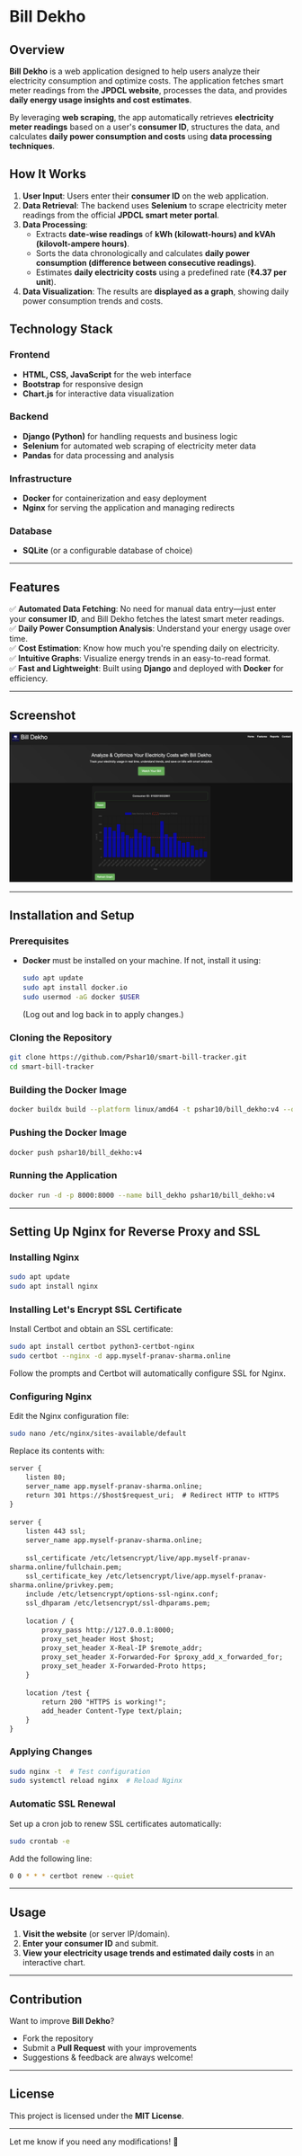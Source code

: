 # Bill Dekho

## Overview

**Bill Dekho** is a web application designed to help users analyze their electricity consumption and optimize costs. The application fetches smart meter readings from the **JPDCL website**, processes the data, and provides **daily energy usage insights and cost estimates**.

By leveraging **web scraping**, the app automatically retrieves **electricity meter readings** based on a user's **consumer ID**, structures the data, and calculates **daily power consumption and costs** using **data processing techniques**.

## How It Works

1. **User Input**: Users enter their **consumer ID** on the web application.
2. **Data Retrieval**: The backend uses **Selenium** to scrape electricity meter readings from the official **JPDCL smart meter portal**.
3. **Data Processing**:
   - Extracts **date-wise readings** of **kWh (kilowatt-hours) and kVAh (kilovolt-ampere hours)**.
   - Sorts the data chronologically and calculates **daily power consumption (difference between consecutive readings)**.
   - Estimates **daily electricity costs** using a predefined rate (**₹4.37 per unit**).
4. **Data Visualization**: The results are **displayed as a graph**, showing daily power consumption trends and costs.

## Technology Stack

### **Frontend**
- **HTML, CSS, JavaScript** for the web interface
- **Bootstrap** for responsive design
- **Chart.js** for interactive data visualization

### **Backend**
- **Django (Python)** for handling requests and business logic
- **Selenium** for automated web scraping of electricity meter data
- **Pandas** for data processing and analysis

### **Infrastructure**
- **Docker** for containerization and easy deployment
- **Nginx** for serving the application and managing redirects

### **Database**
- **SQLite** (or a configurable database of choice)

---

## Features

✅ **Automated Data Fetching**: No need for manual data entry—just enter your **consumer ID**, and Bill Dekho fetches the latest smart meter readings.  
✅ **Daily Power Consumption Analysis**: Understand your energy usage over time.  
✅ **Cost Estimation**: Know how much you're spending daily on electricity.  
✅ **Intuitive Graphs**: Visualize energy trends in an easy-to-read format.  
✅ **Fast and Lightweight**: Built using **Django** and deployed with **Docker** for efficiency.

---

## Screenshot

![Web Application Screenshot](webapp.png)

---

## Installation and Setup

### **Prerequisites**
- **Docker** must be installed on your machine. If not, install it using:
  ```bash
  sudo apt update
  sudo apt install docker.io
  sudo usermod -aG docker $USER
  ```
  (Log out and log back in to apply changes.)

### **Cloning the Repository**
```bash
git clone https://github.com/Pshar10/smart-bill-tracker.git
cd smart-bill-tracker
```

### **Building the Docker Image**
```bash
docker buildx build --platform linux/amd64 -t pshar10/bill_dekho:v4 --output type=docker .
```

### **Pushing the Docker Image**
```bash
docker push pshar10/bill_dekho:v4
```

### **Running the Application**
```bash
docker run -d -p 8000:8000 --name bill_dekho pshar10/bill_dekho:v4
```

---

## Setting Up Nginx for Reverse Proxy and SSL

### **Installing Nginx**
```bash
sudo apt update
sudo apt install nginx
```

### **Installing Let's Encrypt SSL Certificate**
Install Certbot and obtain an SSL certificate:
```bash
sudo apt install certbot python3-certbot-nginx
sudo certbot --nginx -d app.myself-pranav-sharma.online
```
Follow the prompts and Certbot will automatically configure SSL for Nginx.

### **Configuring Nginx**
Edit the Nginx configuration file:
```bash
sudo nano /etc/nginx/sites-available/default
```
Replace its contents with:

```nginx
server {
    listen 80;
    server_name app.myself-pranav-sharma.online;
    return 301 https://$host$request_uri;  # Redirect HTTP to HTTPS
}

server {
    listen 443 ssl;
    server_name app.myself-pranav-sharma.online;

    ssl_certificate /etc/letsencrypt/live/app.myself-pranav-sharma.online/fullchain.pem;
    ssl_certificate_key /etc/letsencrypt/live/app.myself-pranav-sharma.online/privkey.pem;
    include /etc/letsencrypt/options-ssl-nginx.conf;
    ssl_dhparam /etc/letsencrypt/ssl-dhparams.pem;

    location / {
        proxy_pass http://127.0.0.1:8000;
        proxy_set_header Host $host;
        proxy_set_header X-Real-IP $remote_addr;
        proxy_set_header X-Forwarded-For $proxy_add_x_forwarded_for;
        proxy_set_header X-Forwarded-Proto https;
    }

    location /test {
        return 200 "HTTPS is working!";
        add_header Content-Type text/plain;
    }
}
```

### **Applying Changes**
```bash
sudo nginx -t  # Test configuration
sudo systemctl reload nginx  # Reload Nginx
```

### **Automatic SSL Renewal**
Set up a cron job to renew SSL certificates automatically:
```bash
sudo crontab -e
```
Add the following line:
```bash
0 0 * * * certbot renew --quiet
```

---

## Usage

1. **Visit the website** (or server IP/domain).
2. **Enter your consumer ID** and submit.
3. **View your electricity usage trends and estimated daily costs** in an interactive chart.

---

## Contribution

Want to improve **Bill Dekho**?  
- Fork the repository  
- Submit a **Pull Request** with your improvements  
- Suggestions & feedback are always welcome!  

---

## License

This project is licensed under the **MIT License**.

---

Let me know if you need any modifications! 🚀

